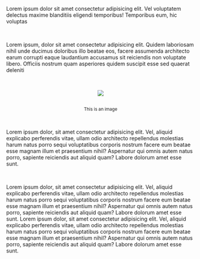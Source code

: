 Lorem ipsum dolor sit amet consectetur adipisicing elit. Vel voluptatem delectus maxime blanditiis eligendi temporibus! Temporibus eum, hic voluptas

<br />

Lorem ipsum, dolor sit amet consectetur adipisicing elit. Quidem laboriosam nihil unde ducimus doloribus illo beatae eos, facere assumenda architecto earum corrupti eaque laudantium accusamus sit reiciendis non voluptate libero. Officiis nostrum quam asperiores quidem suscipit esse sed quaerat deleniti

<br />

<div style='display:flex; flex-direction:column; align-items:center; justify-content:center'>

![](https://picsum.photos/300/200)

<small>This is an image</small>

</div>

<br />

Lorem ipsum dolor, sit amet consectetur adipisicing elit. Vel, aliquid explicabo perferendis vitae, ullam odio architecto repellendus molestias harum natus porro sequi voluptatibus corporis nostrum facere eum beatae esse magnam illum et praesentium nihil? Aspernatur qui omnis autem natus porro, sapiente reiciendis aut aliquid quam? Labore dolorum amet esse sunt.

<br />

Lorem ipsum dolor, sit amet consectetur adipisicing elit. Vel, aliquid explicabo perferendis vitae, ullam odio architecto repellendus molestias harum natus porro sequi voluptatibus corporis nostrum facere eum beatae esse magnam illum et praesentium nihil? Aspernatur qui omnis autem natus porro, sapiente reiciendis aut aliquid quam? Labore dolorum amet esse sunt.
Lorem ipsum dolor, sit amet consectetur adipisicing elit. Vel, aliquid explicabo perferendis vitae, ullam odio architecto repellendus molestias harum natus porro sequi voluptatibus corporis nostrum facere eum beatae esse magnam illum et praesentium nihil? Aspernatur qui omnis autem natus porro, sapiente reiciendis aut aliquid quam? Labore dolorum amet esse sunt.

